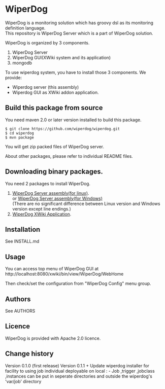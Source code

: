 WiperDog
=================
WiperDog is a monitoring solution which has groovy dsl as its monitoring definition language.  
This repository is WiperDog Server which is a part of WiperDog solution.

WiperDog is organized by 3 components.

1. WiperDog Server
2. WiperDog GUI(XWiki system and its application)
3. mongodb

To use wiperdog system, you have to install those 3 components.
We provide:  
* Wiperdog server (this assembly)  
* Wiperdog GUI as XWiki addon application.

Build this package from source
------------------------------------
You need maven 2.0 or later version installed to  build this package.
  
    $ git clone https://github.com/wiperdog/wiperdog.git
    $ cd wiperdog
    $ mvn package

You will get zip packed files of WiperDog server.

About other packages, please refer to individual README files.

Downloading binary packages.
-------------------------------------
You need 2 packages to install WiperDog.  

1.  [WiperDog Server assembly(for linux)](http://develop.wiperdog.org/jenkins/job/wiperdog-assembly-v0.2.4/lastSuccessfulBuild/artifact/target/wiperdog-0.2.4-unix.jar).  
or  [WiperDog Server assembly(for Windows)](http://develop.wiperdog.org/jenkins/job/wiperdog-assembly-v0.2.4/lastSuccessfulBuild/artifact/target/wiperdog-0.2.4-win.jar)   
(There are no significant difference between Linux version and Windows version except line endings.)
2.  [WiperDog XWiki Application](http://develop.wiperdog.org/jenkins/job/wiperdog-xwiki-app/lastSuccessfulBuild/artifact/target/wiperdog-ui-0.2.3-SNAPSHOT.xar).  

Installation
-------------------------------------

See INSTALL.md

Usage
-------------------------------------
You can access top menu of WiperDog GUI at  
http://localhost:8080/xwiki/bin/view/WiperDog/WebHome

Then check/set the configuration from "WiperDog Config" menu group.

Authors
-------------------------------------
See AUTHORS

Licence
-------------------------------------
WiperDog is provided with Apache 2.0 licence.

Change history
-------------------------------------
Version 0.1.0 (first release)
Version 0.1.1 
	+ Update wiperdog installer for facility to using job individual deployable on local :
		- Job ,trigger ,jobclass ,instances can be put in seperate directories and outside the wiperdog's 'var/job' directory


